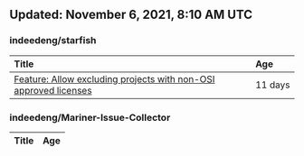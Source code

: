 ## Updated: November 6, 2021, 8:10 AM UTC


### indeedeng/starfish
|**Title**|**Age**|
|:----|:----|
|[Feature: Allow excluding projects with non-OSI approved licenses](https://github.com/indeedeng/starfish/issues/126)|11&nbsp;days|


### indeedeng/Mariner-Issue-Collector
|**Title**|**Age**|
|:----|:----|